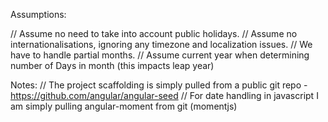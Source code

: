 Assumptions:


// Assume no need to take into account public holidays.
// Assume no internationalisations, ignoring any timezone and localization issues.
// We have to handle partial months.
// Assume current year when determining number of Days in month (this impacts leap year)


Notes:
// The project scaffolding is simply pulled from a public git repo - https://github.com/angular/angular-seed
// For date handling in javascript I am simply pulling angular-moment from git (momentjs)